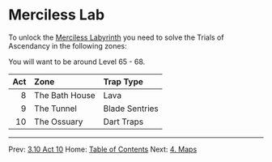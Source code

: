 # Merciless Lab

To unlock the [Merciless Labyrinth](https://www.poewiki.net/wiki/The_Lord%27s_Labyrinth#The_Merciless_Labyrinth) you need to solve the Trials of Ascendancy in the following zones:

You will want to be around Level 65 - 68.

| Act | Zone           | Trap Type      |
|----:|:---------------|:---------------|
|   8 | The Bath House | Lava           |
|   9 | The Tunnel     | Blade Sentries |
|  10 | The Ossuary    | Dart Traps     |

---

Prev: [3.10 Act 10](act10.md)
Home: [Table of Contents](README.md)
Next: [4. Maps](maps.md)
